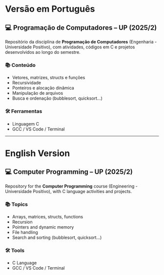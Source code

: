 # Versão em Português

## 💻 Programação de Computadores – UP (2025/2)

Repositório da disciplina de **Programação de Computadores** (Engenharia - Universidade Positivo), com atividades, códigos em C e projetos desenvolvidos ao longo do semestre.

### 📚 Conteúdo
- Vetores, matrizes, structs e funções
- Recursividade
- Ponteiros e alocação dinâmica
- Manipulação de arquivos
- Busca e ordenação (bubblesort, quicksort...)

### 🛠 Ferramentas
- Linguagem C
- GCC / VS Code / Terminal

---

# English Version

## 💻 Computer Programming – UP (2025/2)

Repository for the **Computer Programming** course (Engineering - Universidade Positivo), with C language activities and projects.

### 📚 Topics
- Arrays, matrices, structs, functions
- Recursion
- Pointers and dynamic memory
- File handling
- Search and sorting (bubblesort, quicksort...)

### 🛠 Tools
- C Language
- GCC / VS Code / Terminal

